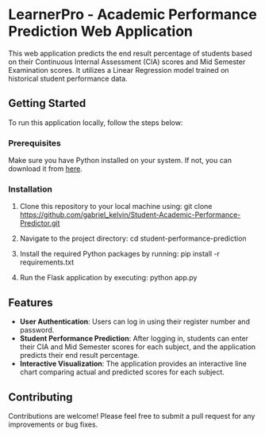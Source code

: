# LearnerPro - Academic Performance Prediction Web Application

This web application predicts the end result percentage of students based on their Continuous Internal Assessment (CIA) scores and Mid Semester Examination scores. It utilizes a Linear Regression model trained on historical student performance data.

## Getting Started

To run this application locally, follow the steps below:

### Prerequisites

Make sure you have Python installed on your system. If not, you can download it from [here](https://www.python.org/downloads/).

### Installation

1. Clone this repository to your local machine using:
git clone https://github.com/gabriel_kelvin/Student-Academic-Performance-Predictor.git

2. Navigate to the project directory:
cd student-performance-prediction

3. Install the required Python packages by running:
pip install -r requirements.txt

4. Run the Flask application by executing:
python app.py

## Features

- **User Authentication**: Users can log in using their register number and password.
- **Student Performance Prediction**: After logging in, students can enter their CIA and Mid Semester scores for each subject, and the application predicts their end result percentage.
- **Interactive Visualization**: The application provides an interactive line chart comparing actual and predicted scores for each subject.

## Contributing

Contributions are welcome! Please feel free to submit a pull request for any improvements or bug fixes.
